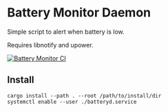 # Battery Monitor Daemon

Simple script to alert when battery is low.

Requires libnotify and upower.

[![Battery Monitor CI](https://github.com/walton98/batteryd/actions/workflows/ci.yml/badge.svg)](https://github.com/walton98/batteryd/actions/workflows/ci.yml)

## Install

```
cargo install --path . --root /path/to/install/dir
systemctl enable --user ./batteryd.service
```
